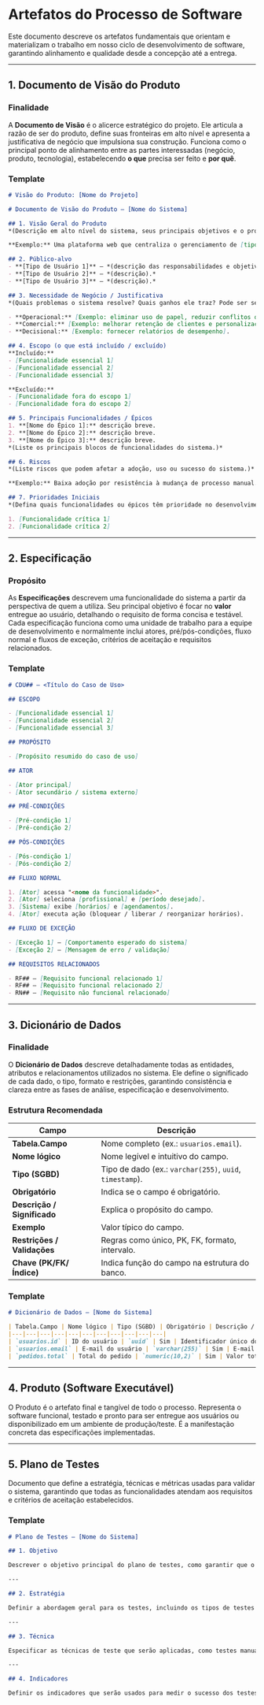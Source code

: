 # Artefatos do Processo de Software

Este documento descreve os artefatos fundamentais que orientam e materializam o trabalho em nosso ciclo de desenvolvimento de software, garantindo alinhamento e qualidade desde a concepção até a entrega.

---

## 1. Documento de Visão do Produto

### Finalidade

A **Documento de Visão** é o alicerce estratégico do projeto. Ele articula a razão de ser do produto, define suas fronteiras em alto nível e apresenta a justificativa de negócio que impulsiona sua construção. Funciona como o principal ponto de alinhamento entre as partes interessadas (negócio, produto, tecnologia), estabelecendo **o que** precisa ser feito e **por quê**.

### Template

```markdown
# Visão do Produto: [Nome do Projeto]

# Documento de Visão do Produto — [Nome do Sistema]

## 1. Visão Geral do Produto
*(Descrição em alto nível do sistema, seus principais objetivos e o problema que resolve. Destaque o diferencial ou propósito central.)*  

**Exemplo:** Uma plataforma web que centraliza o gerenciamento de [tipo de negócio], incluindo cadastro de entidades principais, configuração de serviços, agenda, histórico e controle de status.

## 2. Público-alvo
- **[Tipo de Usuário 1]** — *(descrição das responsabilidades e objetivos deste ator dentro do sistema).*  
- **[Tipo de Usuário 2]** — *(descrição).*  
- **[Tipo de Usuário 3]** — *(descrição).*  

## 3. Necessidade de Negócio / Justificativa
*(Quais problemas o sistema resolve? Quais ganhos ele traz? Pode ser separado em dimensões como Operacional, Comercial, Decisional, etc.)*  

- **Operacional:** [Exemplo: eliminar uso de papel, reduzir conflitos de horário].  
- **Comercial:** [Exemplo: melhorar retenção de clientes e personalização de atendimento].  
- **Decisional:** [Exemplo: fornecer relatórios de desempenho].  

## 4. Escopo (o que está incluído / excluído)
**Incluído:**  
- [Funcionalidade essencial 1]  
- [Funcionalidade essencial 2]  
- [Funcionalidade essencial 3]  

**Excluído:**  
- [Funcionalidade fora do escopo 1]  
- [Funcionalidade fora do escopo 2]  

## 5. Principais Funcionalidades / Épicos
1. **[Nome do Épico 1]:** descrição breve.  
2. **[Nome do Épico 2]:** descrição breve.  
3. **[Nome do Épico 3]:** descrição breve.  
*(Liste os principais blocos de funcionalidades do sistema.)*  

## 6. Riscos
*(Liste riscos que podem afetar a adoção, uso ou sucesso do sistema.)*  

**Exemplo:** Baixa adoção por resistência à mudança de processo manual.  

## 7. Prioridades Iniciais
*(Defina quais funcionalidades ou épicos têm prioridade no desenvolvimento inicial.)*  

1. [Funcionalidade crítica 1]  
2. [Funcionalidade crítica 2]  

```

---

## 2. Especificação

### Propósito

As **Especificações** descrevem uma funcionalidade do sistema a partir da perspectiva de quem a utiliza. Seu principal objetivo é focar no **valor** entregue ao usuário, detalhando o requisito de forma concisa e testável. Cada especificação funciona como uma unidade de trabalho para a equipe de desenvolvimento e normalmente inclui atores, pré/pós-condições, fluxo normal e fluxos de exceção, critérios de aceitação e requisitos relacionados.

### Template

```markdown
# CDU## — <Título do Caso de Uso>

## ESCOPO

- [Funcionalidade essencial 1]  
- [Funcionalidade essencial 2]  
- [Funcionalidade essencial 3]

## PROPÓSITO

- [Propósito resumido do caso de uso]

## ATOR

- [Ator principal]  
- [Ator secundário / sistema externo]

## PRÉ-CONDIÇÕES

- [Pré-condição 1]  
- [Pré-condição 2]

## PÓS-CONDIÇÕES

- [Pós-condição 1]  
- [Pós-condição 2]

## FLUXO NORMAL

1. [Ator] acessa "<nome da funcionalidade>".
2. [Ator] seleciona [profissional] e [período desejado].
3. [Sistema] exibe [horários] e [agendamentos].
4. [Ator] executa ação (bloquear / liberar / reorganizar horários).

## FLUXO DE EXCEÇÃO

- [Exceção 1] — [Comportamento esperado do sistema]  
- [Exceção 2] — [Mensagem de erro / validação]

## REQUISITOS RELACIONADOS

- RF## — [Requisito funcional relacionado 1]  
- RF## — [Requisito funcional relacionado 2]  
- RN## — [Requisito não funcional relacionado]
```

---

## 3. Dicionário de Dados

### Finalidade

O **Dicionário de Dados** descreve detalhadamente todas as entidades, atributos e relacionamentos utilizados no sistema. Ele define o significado de cada dado, o tipo, formato e restrições, garantindo consistência e clareza entre as fases de análise, especificação e desenvolvimento.

### Estrutura Recomendada

| Campo                       | Descrição                                                          |
| --------------------------- | ------------------------------------------------------------------ |
| **Tabela.Campo**            | Nome completo (ex.: `usuarios.email`).                             |
| **Nome lógico**             | Nome legível e intuitivo do campo.                                 |
| **Tipo (SGBD)**             | Tipo de dado (ex.: `varchar(255)`, `uuid`, `timestamp`).           |
| **Obrigatório**             | Indica se o campo é obrigatório.                                   |
| **Descrição / Significado** | Explica o propósito do campo.                                      |
| **Exemplo**                 | Valor típico do campo.                                             |
| **Restrições / Validações** | Regras como único, PK, FK, formato, intervalo.                     |
| **Chave (PK/FK/Índice)**    | Indica função do campo na estrutura do banco.                      |

### Template

```markdown
# Dicionário de Dados — [Nome do Sistema]

| Tabela.Campo | Nome lógico | Tipo (SGBD) | Obrigatório | Descrição / Significado | Exemplo | Restrições / Validações | Chave (PK/FK/Índice) |
|---|---|---|---|---|---|---|---|---|---|---|
| `usuarios.id` | ID do usuário | `uuid` | Sim | Identificador único do usuário | `3fa85f64-5717-4562-b3fc-2c963f66afa6` | PK, não nulo | PK |
| `usuarios.email` | E-mail do usuário | `varchar(255)` | Sim | E-mail para login e contato | `joao@example.com` | único, formato email | Índice único |
| `pedidos.total` | Total do pedido | `numeric(10,2)` | Sim | Valor total do pedido | `149.90` | >=0 | — |
```

---

## 4. Produto (Software Executável)

O Produto é o artefato final e tangível de todo o processo. Representa o software funcional, testado e pronto para ser entregue aos usuários ou disponibilizado em um ambiente de produção/teste. É a manifestação concreta das especificações implementadas.

---

## 5. Plano de Testes

Documento que define a estratégia, técnicas e métricas usadas para validar o sistema, garantindo que todas as funcionalidades atendam aos requisitos e critérios de aceitação estabelecidos.

### Template

```markdown
# Plano de Testes — [Nome do Sistema]

## 1. Objetivo

Descrever o objetivo principal do plano de testes, como garantir que o sistema ou aplicação atenda aos requisitos e especificações definidas, validando a qualidade e funcionalidade do produto.

---

## 2. Estratégia

Definir a abordagem geral para os testes, incluindo os tipos de testes que serão realizados (como testes de funcionalidade, de desempenho, de segurança, etc.) e como os testes serão distribuídos ao longo do ciclo de vida do desenvolvimento.

---

## 3. Técnica

Especificar as técnicas de teste que serão aplicadas, como testes manuais, automação de testes, testes exploratórios, etc. Incluir também os métodos que serão utilizados para garantir a cobertura de testes eficiente.

---

## 4. Indicadores

Definir os indicadores que serão usados para medir o sucesso dos testes, como taxa de defeitos encontrados, cobertura de código, tempo de execução de testes, entre outros. Estes indicadores ajudarão a avaliar a qualidade do processo de testes e a efetividade das atividades realizadas.
```
